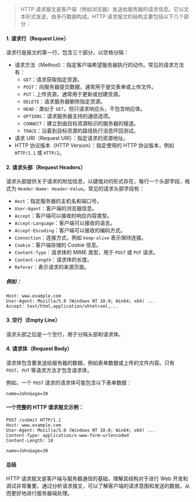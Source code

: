 > HTTP 请求报文是客户端（例如浏览器）发送给服务器的请求信息。它以文本形式发送，由多行数据构成。HTTP 请求报文的结构主要包括以下几个部分：

#### 1. 请求行（Request Line）

请求行是报文的第一行，包含三个部分，以空格分隔：

- 请求方法（Method）：指定客户端希望服务器执行的动作。常见的请求方法有：
  - `GET`：请求获取指定资源。
  - `POST`：向服务器提交数据，通常用于提交表单或上传文件。
  - `PUT`：上传资源，通常用于更新或创建资源。
  - `DELETE`：请求服务器删除指定资源。
  - `HEAD`：类似于 `GET`，但只请求响应头，不包含响应体。
  - `OPTIONS`：请求服务器支持的通信选项。
  - `CONNECT`：建立到由目标资源标识的服务器的隧道。
  - `TRACE`：沿着到目标资源的路径执行消息环回测试。
- 请求 URI（Request URI）：指定请求的资源地址。
- HTTP 协议版本（HTTP Version）：指定使用的 HTTP 协议版本，例如 `HTTP/1.1` 或 `HTTP/2`。

#### 2. 请求头部（Request Headers）

请求头部提供关于请求的附加信息，以键值对的形式存在，每行一个头部字段，格式为 `Header-Name: Header-Value`。常见的请求头部字段有：

- `Host`：指定服务器的主机名和端口号。
- `User-Agent`：客户端的浏览器信息。
- `Accept`：客户端可以接收的响应内容类型。
- `Accept-Language`：客户端可以接收的语言。
- `Accept-Encoding`：客户端可以接收的编码方式。
- `Connection`：连接方式，例如 `keep-alive` 表示保持连接。
- `Cookie`：客户端存储的 Cookie 信息。
- `Content-Type`：请求体的 MIME 类型，用于 `POST` 或 `PUT` 请求。
- `Content-Length`：请求体的长度。
- `Referer`：表示请求的来源页面。

##### 例如：

```
Host: www.example.com
User-Agent: Mozilla/5.0 (Windows NT 10.0; Win64; x64) ...
Accept: text/html,application/xhtml+xml,...
```

#### 3. 空行（Empty Line）

请求头部之后是一个空行，用于分隔头部和请求体。

#### 4. 请求体（Request Body）

请求体包含要发送给服务器的数据，例如表单数据或上传的文件内容。只有 `POST`、`PUT` 等请求方法才包含请求体。

例如，一个 `POST` 请求的请求体可能包含以下表单数据：

```
name=John&age=30
```

#### 一个完整的 HTTP 请求报文示例：

```
POST /submit HTTP/1.1
Host: www.example.com
User-Agent: Mozilla/5.0 (Windows NT 10.0; Win64; x64) ...
Content-Type: application/x-www-form-urlencoded
Content-Length: 18

name=John&age=30
```

#### 总结

HTTP 请求报文是客户端与服务器通信的基础，理解其结构对于进行 Web 开发和调试非常重要。通过分析请求报文，可以了解客户端的请求意图和发送的数据，从而更好地进行服务器端处理。
